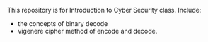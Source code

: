 This repository is for Introduction to Cyber Security class.
Include:
- the concepts of binary decode 
- vigenere cipher method of encode and decode.